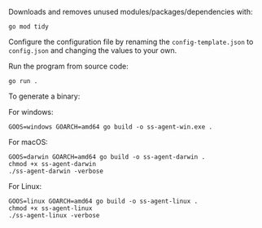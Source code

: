 Downloads and removes unused modules/packages/dependencies with:
```
go mod tidy
```

Configure the configuration file by renaming the `config-template.json` to
`config.json` and changing the values to your own.

Run the program from source code:
```
go run . 
```

To generate a binary:

For windows:
```
GOOS=windows GOARCH=amd64 go build -o ss-agent-win.exe .
```

For macOS:
```
GOOS=darwin GOARCH=amd64 go build -o ss-agent-darwin . 
chmod +x ss-agent-darwin
./ss-agent-darwin -verbose
```

For Linux:
```
GOOS=linux GOARCH=amd64 go build -o ss-agent-linux . 
chmod +x ss-agent-linux
./ss-agent-linux -verbose
```
